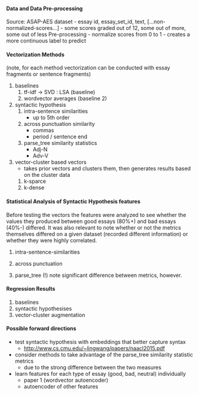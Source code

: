 #### Data and Data Pre-processing
Source: ASAP-AES dataset
    - essay id, essay_set_id, text, [...non-normalized-scores...]
    - some scores graded out of 12, some out of more, some out of less
Pre-processing
    - normalize scores from 0 to 1
        - creates a more continuous label to predict

#### Vectorization Methods
(note, for each method vectorization can be conducted with essay fragments or sentence fragments)

1. baselines
    1. tf-idf -> SVD : LSA (baseline)
    2. wordvector averages (baseline 2)
2. syntactic hypothesis
    1. intra-sentence similarities
        - up to 5th order
    2. across punctuation similarity
        - commas
        - period / sentence end
    3. parse_tree similarity statistics
        - Adj-N
        - Adv-V
3. vector-cluster based vectors
    - takes prior vectors and clusters them, then generates results based on the cluster data
    1. k-sparce
    2. k-dense


#### Statistical Analysis of Syntactic Hypothesis features
Before testing the vectors the features were analyzed to see whether the values they produced between good essays (80%+) and bad essays (40%-) differed. It was also relevant to note whether or not the metrics themselves differed on a given dataset (recorded different information) or whether they were highly correlated.

1. intra-sentence-similarities

2. across punctuation

3. parse_tree
(!) note significant difference between metrics, however.

#### Regression Results
1. baselines
2. syntactic hypothesises
3. vector-cluster augmentation


#### Possible forward directions
- test syntactic hypothesis with embeddings that better capture syntax
    - http://www.cs.cmu.edu/~lingwang/papers/naacl2015.pdf
- consider methods to take advantage of the parse_tree similarity statistic metrics
    - due to the strong difference between the two measures
- learn features for each type of essay (good, bad, neutral) individually
    - paper 1 (wordvector autoencoder)
    - autoencoder of other features

